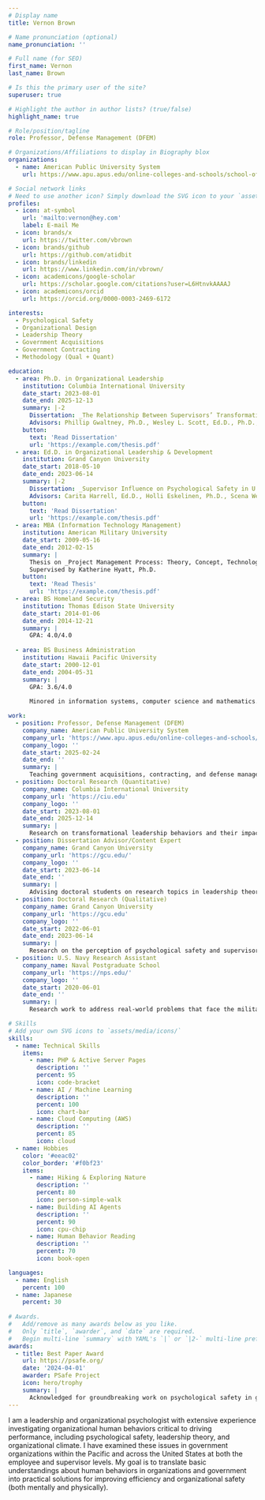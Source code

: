 ```yaml
---
# Display name
title: Vernon Brown

# Name pronunciation (optional)
name_pronunciation: ''

# Full name (for SEO)
first_name: Vernon
last_name: Brown

# Is this the primary user of the site?
superuser: true

# Highlight the author in author lists? (true/false)
highlight_name: true

# Role/position/tagline
role: Professor, Defense Management (DFEM)

# Organizations/Affiliations to display in Biography blox
organizations:
  - name: American Public University System
    url: https://www.apu.apus.edu/online-colleges-and-schools/school-of-business/

# Social network links
# Need to use another icon? Simply download the SVG icon to your `assets/media/icons/` folder.
profiles:
  - icon: at-symbol
    url: 'mailto:vernon@hey.com'
    label: E-mail Me
  - icon: brands/x
    url: https://twitter.com/vbrown
  - icon: brands/github
    url: https://github.com/atidbit
  - icon: brands/linkedin
    url: https://www.linkedin.com/in/vbrown/
  - icon: academicons/google-scholar
    url: https://scholar.google.com/citations?user=L6HtnvkAAAAJ
  - icon: academicons/orcid
    url: https://orcid.org/0000-0003-2469-6172

interests:
  - Psychological Safety
  - Organizational Design
  - Leadership Theory
  - Government Acquisitions
  - Government Contracting
  - Methodology (Qual + Quant)

education:
  - area: Ph.D. in Organizational Leadership
    institution: Columbia International University
    date_start: 2023-08-01
    date_end: 2025-12-13
    summary: |-2
      Dissertation: _The Relationship Between Supervisors’ Transformational Leadership Behaviors & Employees’ Psychological Safety Climate Among U.S. Department of the Navy Civilians_.  
      Advisors: Phillip Gwaltney, Ph.D., Wesley L. Scott, Ed.D., Ph.D., James Buchanan, Ed.D.
    button:
      text: 'Read Dissertation'
      url: 'https://example.com/thesis.pdf'
  - area: Ed.D. in Organizational Leadership & Development
    institution: Grand Canyon University
    date_start: 2018-05-10
    date_end: 2023-06-14
    summary: |-2
      Dissertation: _Supervisor Influence on Psychological Safety in U.S. Federal Government Organizations: A Qualitative Descriptive Study_.  
      Advisors: Carita Harrell, Ed.D., Holli Eskelinen, Ph.D., Scena Webb, DM
    button:
      text: 'Read Dissertation'
      url: 'https://example.com/thesis.pdf'
  - area: MBA (Information Technology Management)
    institution: American Military University
    date_start: 2009-05-16
    date_end: 2012-02-15
    summary: |
      Thesis on _Project Management Process: Theory, Concept, Technology, Management_.  
      Supervised by Katherine Hyatt, Ph.D.
    button:
      text: 'Read Thesis'
      url: 'https://example.com/thesis.pdf'
  - area: BS Homeland Security
    institution: Thomas Edison State University
    date_start: 2014-01-06
    date_end: 2014-12-21
    summary: |
      GPA: 4.0/4.0
    
  - area: BS Business Administration
    institution: Hawaii Pacific University
    date_start: 2000-12-01
    date_end: 2004-05-31
    summary: |
      GPA: 3.6/4.0
    
      Minored in information systems, computer science and mathematics.

work:
  - position: Professor, Defense Management (DFEM)
    company_name: American Public University System
    company_url: 'https://www.apu.apus.edu/online-colleges-and-schools/school-of-business/'
    company_logo: ''
    date_start: 2025-02-24
    date_end: ''
    summary: |
      Teaching government acquisitions, contracting, and defense management topics.
  - position: Doctoral Research (Quantitative)
    company_name: Columbia International University
    company_url: 'https://ciu.edu'
    company_logo: ''
    date_start: 2023-08-01
    date_end: 2025-12-14
    summary: |
      Research on transformational leadership behaviors and their impact on psychological safety in U.S. Federal government organizations.
  - position: Dissertation Advisor/Content Expert
    company_name: Grand Canyon University
    company_url: 'https://gcu.edu/'
    company_logo: ''
    date_start: 2023-06-14
    date_end: ''
    summary: |
      Advising doctoral students on research topics in leadership theory, organizational design, psychological safety, acquisitions, and program management.
  - position: Doctoral Research (Qualitative)
    company_name: Grand Canyon University
    company_url: 'https://gcu.edu'
    company_logo: ''
    date_start: 2022-06-01
    date_end: 2023-06-14
    summary: |
      Research on the perception of psychological safety and supervisor influence on psychological safety in U.S. Federal government organizations in Hawaii.
  - position: U.S. Navy Research Assistant
    company_name: Naval Postgraduate School
    company_url: 'https://nps.edu/'
    company_logo: ''
    date_start: 2020-06-01
    date_end: ''
    summary: |
      Research work to address real-world problems that face the military and national defense, primarily in the undersea domain.

# Skills
# Add your own SVG icons to `assets/media/icons/`
skills:
  - name: Technical Skills
    items:
      - name: PHP & Active Server Pages
        description: ''
        percent: 95
        icon: code-bracket
      - name: AI / Machine Learning
        description: ''
        percent: 100
        icon: chart-bar
      - name: Cloud Computing (AWS)
        description: ''
        percent: 85
        icon: cloud
  - name: Hobbies
    color: '#eeac02'
    color_border: '#f0bf23'
    items:
      - name: Hiking & Exploring Nature
        description: ''
        percent: 80
        icon: person-simple-walk
      - name: Building AI Agents
        description: ''
        percent: 90
        icon: cpu-chip
      - name: Human Behavior Reading
        description: ''
        percent: 70
        icon: book-open

languages:
  - name: English
    percent: 100
  - name: Japanese
    percent: 30
    
# Awards.
#   Add/remove as many awards below as you like.
#   Only `title`, `awarder`, and `date` are required.
#   Begin multi-line `summary` with YAML's `|` or `|2-` multi-line prefix and indent 2 spaces below.
awards:
  - title: Best Paper Award
    url: https://psafe.org/
    date: '2024-04-01'
    awarder: PSafe Project
    icon: hero/trophy
    summary: |
      Acknowledged for groundbreaking work on psychological safety in government.
---
```


I am a leadership and organizational psychologist with extensive experience investigating organizational human behaviors critical to driving performance, including psychological safety, leadership theory, and organizational climate. I have examined these issues in government organizations within the Pacific and across the United States at both the employee and supervisor levels. My goal is to translate basic understandings about human behaviors in organizations and government into practical solutions for improving efficiency and organizational safety (both mentally and physically).
